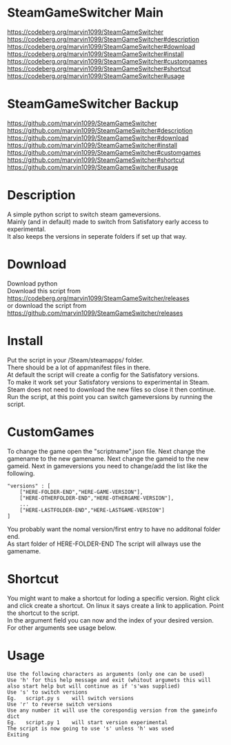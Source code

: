 # SteamGameSwitcher Main
https://codeberg.org/marvin1099/SteamGameSwitcher  
https://codeberg.org/marvin1099/SteamGameSwitcher#description  
https://codeberg.org/marvin1099/SteamGameSwitcher#download  
https://codeberg.org/marvin1099/SteamGameSwitcher#install  
https://codeberg.org/marvin1099/SteamGameSwitcher#customgames  
https://codeberg.org/marvin1099/SteamGameSwitcher#shortcut  
https://codeberg.org/marvin1099/SteamGameSwitcher#usage  
# SteamGameSwitcher Backup
https://github.com/marvin1099/SteamGameSwitcher   
https://github.com/marvin1099/SteamGameSwitcher#description  
https://github.com/marvin1099/SteamGameSwitcher#download  
https://github.com/marvin1099/SteamGameSwitcher#install  
https://github.com/marvin1099/SteamGameSwitcher#customgames  
https://github.com/marvin1099/SteamGameSwitcher#shortcut  
https://github.com/marvin1099/SteamGameSwitcher#usage  
  
# Description
A simple python script to switch steam gameversions.  
Mainly (and in default) made to switch from Satisfatory early access to experimental.  
It also keeps the versions in seperate folders if set up that way.  

# Download
Download python  
Download this script from  
https://codeberg.org/marvin1099/SteamGameSwitcher/releases  
or download the script from  
https://github.com/marvin1099/SteamGameSwitcher/releases  

# Install
Put the script in your /Steam/steamapps/ folder.  
There should be a lot of appmanifest files in there.  
At default the script will create a config for the Satisfatory versions.  
To make it work set your Satisfatory versions to experimental in Steam.  
Steam does not need to download the new files so close it then continue.  
Run the script, at this point you can switch gameversions by running the script.

# CustomGames
To change the game open the "scriptname".json file.
Next change the gamename to the new gamename.
Next change the gameid to the new gameid.
Next in gameversions you need to change/add the list like the following.  

    "versions" : [  
        ["HERE-FOLDER-END","HERE-GAME-VERSION"],  
        ["HERE-OTHERFOLDER-END","HERE-OTHERGAME-VERSION"],  
        ...   
        ["HERE-LASTFOLDER-END","HERE-LASTGAME-VERSION"]  
    ]  
You probably want the nomal version/first entry to have no additonal folder end.  
As start folder of HERE-FOLDER-END The script will allways use the gamename.  

# Shortcut
You might want to make a shortcut for loding a specific version.
Right click and click create a shortcut.
On linux it says create a link to application.
Point the shortcut to the script.  
In the argument field you can now and the index of your desired version.
For other arguments see usage below.

# Usage
    Use the following characters as arguments (only one can be used)
    Use 'h' for this help message and exit (whitout argumets this will also start help but will continue as if 's'was supplied)
    Use 's' to switch versions
    Eg.   script.py s    will switch versions
    Use 'r' to reverse switch versions
    Use any number it will use the corespondig version from the gameinfo dict
    Eg.   script.py 1    will start version experimental
    The script is now going to use 's' unless 'h' was used
    Exiting